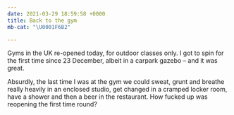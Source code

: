 ```yaml
---
date: 2021-03-29 18:59:58 +0000
title: Back to the gym
mb-cat: "\U0001F6B2"

---
```

Gyms in the UK re-opened today, for outdoor classes only. I got to spin for the first time since 23 December, albeit in a carpark gazebo – and it was great.

Absurdly, the last time I was at the gym we could sweat, grunt and breathe really heavily in an enclosed studio, get changed in a cramped locker room, have a shower and then a beer in the restaurant. How fucked up was reopening the first time round?